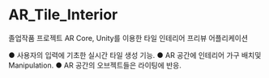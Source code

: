 # AR_Tile_Interior

졸업작품 프로젝트
AR Core, Unity를 이용한 타일 인테리어 프리뷰 어플리케이션

● 사용자의 입력에 기초한 실시간 타일 생성 기능.
● AR 공간에 인테리어 가구 배치및 Manipulation.
● AR 공간의 오브젝트들은 라이팅에 반응.
